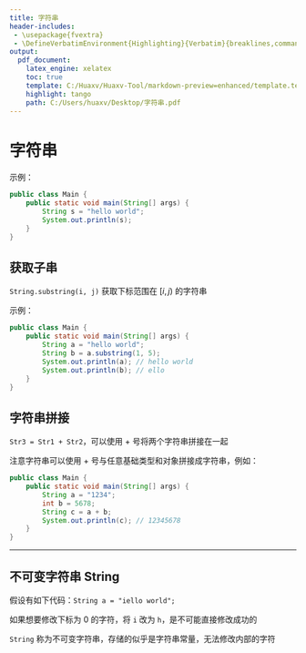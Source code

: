 ```yaml
---
title: 字符串
header-includes:
 - \usepackage{fvextra}
 - \DefineVerbatimEnvironment{Highlighting}{Verbatim}{breaklines,commandchars=\\\{\}}
output:
  pdf_document:
    latex_engine: xelatex
    toc: true
    template: C:/Huaxv/Huaxv-Tool/markdown-preview=enhanced/template.tex
    highlight: tango
    path: C:/Users/huaxv/Desktop/字符串.pdf
---
```


# 字符串

示例：

```java
public class Main {
    public static void main(String[] args) {
        String s = "hello world";
        System.out.println(s);
    }
}
```

## 获取子串

`String.substring(i, j)` 获取下标范围在 $[i, j)$ 的字符串

示例：

```java
public class Main {
    public static void main(String[] args) {
        String a = "hello world";
        String b = a.substring(1, 5);
        System.out.println(a); // hello world
        System.out.println(b); // ello
    }
}
```

## 字符串拼接

`Str3 = Str1 + Str2`，可以使用 $+$ 号将两个字符串拼接在一起

注意字符串可以使用 $+$ 号与任意基础类型和对象拼接成字符串，例如：

```java
public class Main {
    public static void main(String[] args) {
        String a = "1234";
        int b = 5678;
        String c = a + b;
        System.out.println(c); // 12345678
    }
}
```

---

## 不可变字符串 String

假设有如下代码：`String a = "iello world";`

如果想要修改下标为 $0$ 的字符，将 `i` 改为 `h`，是不可能直接修改成功的

`String` 称为不可变字符串，存储的似乎是字符串常量，无法修改内部的字符
